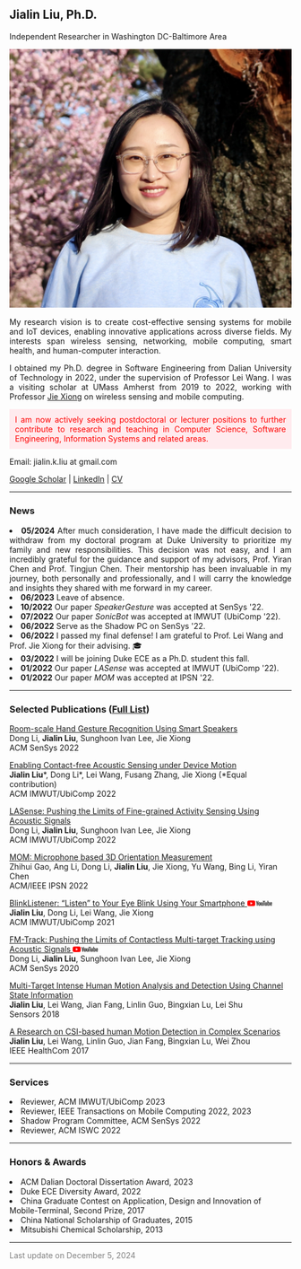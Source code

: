 
  <body>
    <div style="max-width:800px" class="container">
      <div class="page-header">
        <h2>Jialin Liu, Ph.D.</h2>
           <p class="lead">Independent Researcher in Washington DC-Baltimore Area</p>
      </div>
      <div class="content">
          <img src="images/jialinliu.jpg" class="img-responsive col-md-5"/>
          <div class="col-md-7">
          <p align="justify">My research vision is to create cost-effective sensing systems for mobile and IoT devices, enabling innovative applications across diverse fields. My interests span wireless sensing, networking, mobile computing, smart health, and human-computer interaction.</p>
          <p align="justify">I obtained my Ph.D. degree in Software Engineering from Dalian University of Technology in 2022, under the supervision of Professor Lei Wang. I was a visiting scholar at UMass Amherst from 2019 to 2022, working with Professor <a href="https://people.cs.umass.edu/~jxiong/">Jie Xiong</a> on wireless sensing and mobile computing. </p>
          <p align="justify" style="color: red; background-color: #ffebee; padding: 10px;">I am now actively seeking postdoctoral or lecturer positions to further contribute to research and teaching in Computer Science, Software Engineering, Information Systems and related areas.
          </p>
          <p>Email: jialin.k.liu at gmail.com</p>
          <p><a href="https://scholar.google.com/citations?user=57GlfUQAAAAJ&hl">Google Scholar</a> | <a href="https://www.linkedin.com/in/jialin-liu-04221a223/">LinkedIn</a> | <a href="Jialin_CV.pdf">CV</a></p>
          </div>
      </div>
      <hr style="clear:both"/>
      <h3>News</h3>
      <li align="justify"><b>05/2024</b>  After much consideration, I have made the difficult decision to withdraw from my doctoral program at Duke University to prioritize my family and new responsibilities. This decision was not easy, and I am incredibly grateful for the guidance and support of my advisors, Prof. Yiran Chen and Prof. Tingjun Chen. Their mentorship has been invaluable in my journey, both personally and professionally, and I will carry the knowledge and insights they shared with me forward in my career.</li>
      <li><b>06/2023</b>  Leave of absence.</li>
      <li><b>10/2022</b>  Our paper <i>SpeakerGesture</i> was accepted at SenSys '22.</li>
      <li><b>07/2022</b>  Our paper <i>SonicBot</i> was accepted at IMWUT (UbiComp '22).</li>
      <li><b>06/2022</b> Serve as the Shadow PC on SenSys '22.</li>
      <li><b>06/2022</b> I passed my final defense! I am grateful to Prof. Lei Wang and Prof. Jie Xiong for their advising. 🎓</li>
      <li><b>03/2022</b> I will be joining Duke ECE as a Ph.D. student this fall. </li>
      <li><b>01/2022</b>  Our paper <i>LASense</i> was accepted at IMWUT (UbiComp '22).</li>
      <li><b>01/2022</b>  Our paper <i>MOM</i> was accepted at IPSN '22.</li>
      <hr style="clear:both"/>
      <h3>Selected Publications (<a href="https://scholar.google.com/citations?user=57GlfUQAAAAJ&hl=zh-CN">Full List</a>)</h3>
      <p><a href="papers/SenSys22-SpeakerGesture.pdf">Room-scale Hand Gesture Recognition Using Smart Speakers</a><br/>
      Dong Li, <b>Jialin Liu</b>, Sunghoon Ivan Lee, Jie Xiong<br>
      ACM SenSys 2022
      </p>
      <p><a href="papers/IMWUT22-SonicBot.pdf">Enabling Contact-free Acoustic Sensing under Device Motion</a><br/>
      <b>Jialin Liu</b>*, Dong Li*, Lei Wang, Fusang Zhang, Jie Xiong (*Equal contribution)<br>
      ACM IMWUT/UbiComp 2022
      </p>
      <p><a href="papers/IMWUT21-LASense.pdf">LASense: Pushing the Limits of Fine-grained Activity Sensing Using Acoustic Signals</a><br/>
      Dong Li, <b>Jialin Liu</b>, Sunghoon Ivan Lee, Jie Xiong <br>
      ACM IMWUT/UbiComp 2022
      </p>
      <p><a href="papers/IPSN22_MOM.pdf">MOM: Microphone based 3D Orientation Measurement</a><br/>
      Zhihui Gao, Ang Li, Dong Li, <b>Jialin Liu</b>, Jie Xiong, Yu Wang, Bing Li, Yiran Chen<br>
      ACM/IEEE IPSN 2022
      </p>
      <p><a href="papers/IMWUT21-BlinkListener.pdf">BlinkListener: “Listen” to Your Eye Blink Using Your Smartphone </a><a href="https://www.youtube.com/watch?v=H-QOrw1m2Lw&t=204s"><img src="images/yt_logo_rgb_light.png" height="10"></a><br/>
      <b>Jialin Liu</b>, Dong Li, Lei Wang, Jie Xiong <br>
      ACM IMWUT/UbiComp 2021
      </p>
      <p><a href="papers/SenSys20-FM-Track.pdf">FM-Track: Pushing the Limits of Contactless Multi-target Tracking using Acoustic Signals </a><a href="https://www.youtube.com/watch?v=Gi2Hll8nBe8"><img src="images/yt_logo_rgb_light.png" height="10"></a><br/>
      Dong Li, <b>Jialin Liu</b>, Sunghoon Ivan Lee, Jie Xiong <br>
      ACM SenSys 2020
      </p>
      <p>
      <a href="https://www.mdpi.com/1424-8220/18/10/3379">Multi-Target Intense Human Motion Analysis and Detection Using Channel State Information</a> <br/>
      <b>Jialin Liu</b>, Lei Wang, Jian Fang, Linlin Guo, Bingxian Lu, Lei Shu<br>
      Sensors 2018
      </p>
      <p>
      <a href="https://ieeexplore.ieee.org/abstract/document/8210800">A Research on CSI-based human Motion Detection in Complex Scenarios</a><br/>
      <b>Jialin Liu</b>, Lei Wang, Linlin Guo, Jian Fang, Bingxian Lu, Wei Zhou<br>
      IEEE HealthCom 2017
      </p>
      <hr style="clear:both"/>
      <h3>Services</h3>
      <li>Reviewer, ACM IMWUT/UbiComp 2023</li>
      <li>Reviewer, IEEE Transactions on Mobile Computing 2022, 2023</li>
      <li>Shadow Program Committee, ACM SenSys 2022</li>
      <li>Reviewer, ACM ISWC 2022</li>
      <hr style="clear:both"/>
      <h3>Honors & Awards</h3>
      <li> ACM Dalian Doctoral Dissertation Award, 2023</li>
      <li>Duke ECE Diversity Award, 2022</li>
      <li>China Graduate Contest on Application, Design and Innovation of Mobile-Terminal, Second Prize, 2017</li>
      <li>China National Scholarship of Graduates, 2015</li>
      <li>Mitsubishi Chemical Scholarship, 2013</li>
      <hr style="clear:both"/>
      <p style="color:grey;">Last update on December 5, 2024</p>
    </div> 
    <a href="http://www.clustrmaps.com/map/Jialinliu.me" title="Visit tracker for Jialinliu.me"><img src="//www.clustrmaps.com/map_v2.png?d=GUWi9f_jwPjZdg4kJ88UtA5khIiU9ofay5he0XY54c8" style="display: none;" /></a>
  </body>